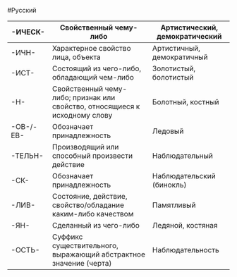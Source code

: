 #Русский 

| -ИЧЕСК-   | Свойственный чему-либо                                                      | Артистический, демократический |
| --------- | --------------------------------------------------------------------------- | ------------------------------ |
| -ИЧН-     | Характерное свойство лица, объекта                                          | Артистичный, демократичный     |
| -ИСТ-     | Состоящий из чего-либо, обладающий чем-либо                                 | Золотистый, болотистый         |
| -Н-       | Свойственный чему-либо; признак или свойство, относящиеся к исходному слову | Болотный, костный              |
| -ОВ-/-ЕВ- | Обозначает принадлежность                                                   | Ледовый                        |
| -ТЕЛЬН-   | Производящий или способный произвести действие                              | Наблюдательный                 |
| -СК-      | Обозначает принадлежность                                                   | Наблюдательский (бинокль)      |
| -ЛИВ-     | Состояние, действие, свойство/обладание каким-либо качеством                | Памятливый                     |
| -ЯН-      | Сделанный из чего-либо                                                      | Ледяной, костяная              |
| -ОСТЬ-    | Суффикс существительного, выражающий абстрактное значение (черта)           | Наблюдательность               |

